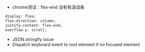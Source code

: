 - chrome测试：flex-end 没有有滚动条
```css
display: flex;
flex-direction: column;
justify-content: flex-end;
overflow-y: scroll;
```
- JSON.stringify issue
- Dispatch keyboard event to root element if no focused element